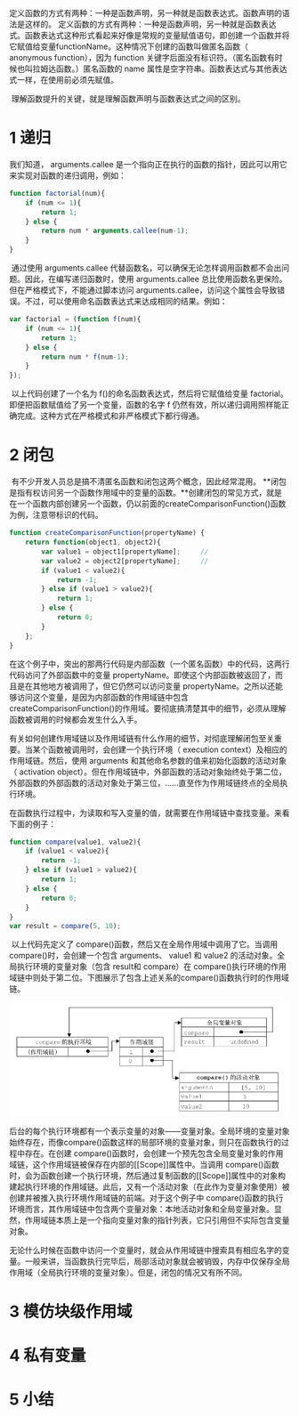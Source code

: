 

​	定义函数的方式有两种：一种是函数声明，另一种就是函数表达式。函数声明的语法是这样的。  定义函数的方式有两种：一种是函数声明，另一种就是函数表达式。函数表达式这种形式看起来好像是常规的变量赋值语句，即创建一个函数并将它赋值给变量functionName。这种情况下创建的函数叫做匿名函数（ anonymous function），因为 function 关键字后面没有标识符。（匿名函数有时候也叫拉姆达函数。）匿名函数的 name 属性是空字符串。函数表达式与其他表达式一样，在使用前必须先赋值。  

​	理解函数提升的关键，就是理解函数声明与函数表达式之间的区别。  

# 1 递归

我们知道， arguments.callee 是一个指向正在执行的函数的指针，因此可以用它来实现对函数的递归调用，例如：

~~~javascript
function factorial(num){
    if (num <= 1){
    	return 1;
    } else {
    	return num * arguments.callee(num-1);
    }
}  
~~~

​	通过使用 arguments.callee 代替函数名，可以确保无论怎样调用函数都不会出问题。因此，在编写递归函数时，使用 arguments.callee 总比使用函数名更保险。但在严格模式下，不能通过脚本访问 arguments.callee，访问这个属性会导致错误。不过，可以使用命名函数表达式来达成相同的结果。例如：

~~~javascript
var factorial = (function f(num){
    if (num <= 1){
        return 1;
    } else {
        return num * f(num-1);
    }
});
~~~


​	以上代码创建了一个名为 f()的命名函数表达式，然后将它赋值给变量 factorial。即便把函数赋值给了另一个变量，函数的名字 f 仍然有效，所以递归调用照样能正确完成。这种方式在严格模式和非严格模式下都行得通。

# 2 闭包

​	有不少开发人员总是搞不清匿名函数和闭包这两个概念，因此经常混用。 **闭包是指有权访问另一个函数作用域中的变量的函数。**创建闭包的常见方式，就是在一个函数内部创建另一个函数，仍以前面的createComparisonFunction()函数为例，注意带标识的代码。

~~~javascript
function createComparisonFunction(propertyName) {
    return function(object1, object2){
        var value1 = object1[propertyName];		//
        var value2 = object2[propertyName];		//
        if (value1 < value2){
        	return -1;
        } else if (value1 > value2){
        	return 1;
        } else {
        	return 0;
        }
    };
}
~~~

​	在这个例子中，突出的那两行代码是内部函数（一个匿名函数）中的代码，这两行代码访问了外部函数中的变量 propertyName。即使这个内部函数被返回了，而且是在其他地方被调用了，但它仍然可以访问变量 propertyName。之所以还能够访问这个变量，是因为内部函数的作用域链中包含createComparisonFunction()的作用域。要彻底搞清楚其中的细节，必须从理解函数被调用的时候都会发生什么入手。  

​	有关如何创建作用域链以及作用域链有什么作用的细节，对彻底理解闭包至关重要。当某个函数被调用时，会创建一个执行环境（ execution context）及相应的作用域链。然后，使用 arguments 和其他命名参数的值来初始化函数的活动对象（ activation object）。但在作用域链中，外部函数的活动对象始终处于第二位，外部函数的外部函数的活动对象处于第三位，……直至作为作用域链终点的全局执行环境。

​	在函数执行过程中，为读取和写入变量的值，就需要在作用域链中查找变量。来看下面的例子：

~~~javascript
function compare(value1, value2){
    if (value1 < value2){
    	return -1;
    } else if (value1 > value2){
    	return 1;
    } else {
    	return 0;
    }
}
var result = compare(5, 10);
~~~

​	以上代码先定义了 compare()函数，然后又在全局作用域中调用了它。当调用 compare()时，会创建一个包含 arguments、 value1 和 value2 的活动对象。全局执行环境的变量对象（包含 result和 compare）在 compare()执行环境的作用域链中则处于第二位。下图展示了包含上述关系的compare()函数执行时的作用域链。  

![](.\image\7-1.png)

​	后台的每个执行环境都有一个表示变量的对象——变量对象。全局环境的变量对象始终存在，而像compare()函数这样的局部环境的变量对象，则只在函数执行的过程中存在。在创建 compare()函数时，会创建一个预先包含全局变量对象的作用域链，这个作用域链被保存在内部的[[Scope]]属性中。当调用 compare()函数时，会为函数创建一个执行环境，然后通过复制函数的[[Scope]]属性中的对象构建起执行环境的作用域链。此后，又有一个活动对象（在此作为变量对象使用）被创建并被推入执行环境作用域链的前端。对于这个例子中 compare()函数的执行环境而言，其作用域链中包含两个变量对象：本地活动对象和全局变量对象。显然，作用域链本质上是一个指向变量对象的指针列表，它只引用但不实际包含变量对象。

​	无论什么时候在函数中访问一个变量时，就会从作用域链中搜索具有相应名字的变量。一般来讲，当函数执行完毕后，局部活动对象就会被销毁，内存中仅保存全局作用域（全局执行环境的变量对象）。但是，闭包的情况又有所不同。  

# 3 模仿块级作用域

# 4 私有变量

# 5 小结

